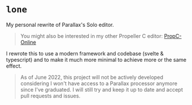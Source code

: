 # `lone`
My personal rewrite of Parallax's Solo editor.

> You might also be interested in my other Propeller C editor:  [PropC-Online](https://github.com/DvvCz/PropC-Online)

I rewrote this to use a modern framework and codebase (svelte & typescript) and to make it much more minimal to achieve more or the same effect.

> As of June 2022, this project will not be actively developed considering I won't have access to a Parallax processor anymore since I've graduated. I will still try and keep it up to date and accept pull requests and issues.
